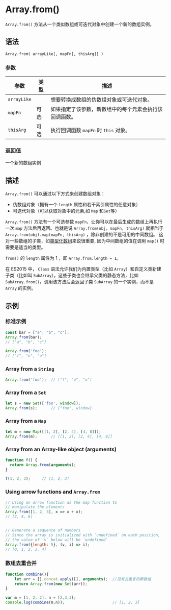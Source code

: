 # Array.from()

`Array.from()` 方法从一个类似数组或可迭代对象中创建一个新的数组实例。

## 语法

```
Array.from( arrayLike[, mapFn[, thisArg]] )
```

### 参数

| 参数        | 类型 | 描述                                                   |
| ----------- | ---- | ------------------------------------------------------ |
| `arrayLike` |      | 想要转换成数组的伪数组对象或可迭代对象。               |
| `mapFn`     | 可选 | 如果指定了该参数，新数组中的每个元素会执行该回调函数。 |
| `thisArg`   | 可选 | 执行回调函数 `mapFn` 时 `this` 对象。                  |

### 返回值

一个新的数组实例

## 描述

`Array.from()` 可以通过以下方式来创建数组对象：

- 伪数组对象（拥有一个 `length` 属性和若干索引属性的任意对象）
- 可迭代对象（可以获取对象中的元素,如 `Map` 和` Set `等）

`Array.from()` 方法有一个可选参数 `mapFn`，让你可以在最后生成的数组上再执行一次 `map` 方法后再返回。也就是说 ` Array.from(obj, mapFn, thisArg) ` 就相当于 ` Array.from(obj).map(mapFn, thisArg)`  ，除非创建的不是可用的中间数组。 这对一些数组的子类，如[类型化数组]()来说很重要, 因为中间数组的值在调用 `map()` 时需要是适当的类型。

`from()` 的 `length` 属性为 1 ，即 `Array.from.length = 1`。

在 ES2015 中， `Class` 语法允许我们为内置类型（比如 `Array`）和自定义类新建子类（比如叫 `SubArray`）。这些子类也会继承父类的静态方法，比如 `SubArray.from()`，调用该方法后会返回子类 `SubArray` 的一个实例，而不是 `Array` 的实例。

## 示例

### 标准示例

```javascript
const bar = ["a", "b", "c"];
Array.from(bar);
// ["a", "b", "c"]

Array.from('foo');
// ["f", "o", "o"]
```

### Array from a `String`

```javascript
Array.from('foo'); 	// ["f", "o", "o"]
```

### Array from a `Set`

```javascript
let s = new Set(['foo', window]); 
Array.from(s); 		// ["foo", window]
```

### Array from a `Map`

```javascript
let m = new Map([[1, 2], [2, 4], [4, 8]]);
Array.from(m); 		// [[1, 2], [2, 4], [4, 8]]
```

### Array from an Array-like object (arguments)

```javascript
function f() {
  return Array.from(arguments);
}

f(1, 2, 3);		// [1, 2, 3]
```

### Using arrow functions and `Array.from`

```javascript
// Using an arrow function as the map function to
// manipulate the elements
Array.from([1, 2, 3], x => x + x);      
// [2, 4, 6]


// Generate a sequence of numbers
// Since the array is initialized with `undefined` on each position,
// the value of `v` below will be `undefined`
Array.from({length: 5}, (v, i) => i);
// [0, 1, 2, 3, 4]
```

### 数组去重合并

```javascript
function combine(){ 
    let arr = [].concat.apply([], arguments);  //没有去重复的新数组 
    return Array.from(new Set(arr));
} 

var m = [1, 2, 2], n = [2,3,3]; 
console.log(combine(m,n));                     // [1, 2, 3]
```
